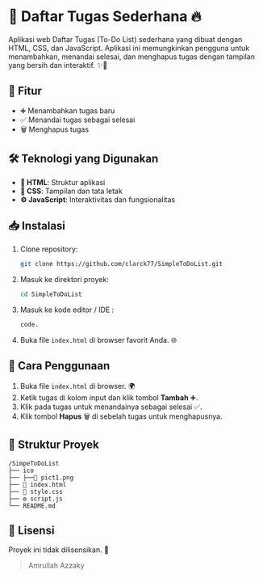 # 🚀 Daftar Tugas Sederhana 🔥

Aplikasi web Daftar Tugas (To-Do List) sederhana yang dibuat dengan HTML, CSS, dan JavaScript. Aplikasi ini memungkinkan pengguna untuk menambahkan, menandai selesai, dan menghapus tugas dengan tampilan yang bersih dan interaktif. ✨📝

## 🌟 Fitur
- ➕ Menambahkan tugas baru
- ✅ Menandai tugas sebagai selesai
- 🗑️ Menghapus tugas

## 🛠️ Teknologi yang Digunakan
- **📄 HTML**: Struktur aplikasi
- **🎨 CSS**: Tampilan dan tata letak
- **⚙️ JavaScript**: Interaktivitas dan fungsionalitas

## 📥 Instalasi
1. Clone repository:
   ```bash
   git clone https://github.com/clarck77/SimpleToDoList.git
   ```
2. Masuk ke direktori proyek:
   ```bash
   cd SimpleToDoList
   ```
3. Masuk ke kode editor / IDE :
   ```bash
   code. 
   ```
4. Buka file `index.html` di browser favorit Anda. 🌐
## 🚀 Cara Penggunaan
1. Buka file `index.html` di browser. 🌍
2. Ketik tugas di kolom input dan klik tombol **Tambah** ➕.
3. Klik pada tugas untuk menandainya sebagai selesai ✅.
4. Klik tombol **Hapus** 🗑️ di sebelah tugas untuk menghapusnya.

## 📂 Struktur Proyek
```
/SimpeToDoList
├── ico
├── ├──📄 pict1.png
├── 📄 index.html
├── 🎨 style.css
├── ⚙️ script.js
└── README.md
```

## 📜 Lisensi
Proyek ini tidak dilisensikan. 📄

> Amrullah Azzaky
